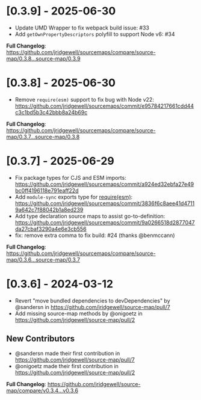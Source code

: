 # [0.3.9] - 2025-06-30

- Update UMD Wrapper to fix webpack build issue: #33
- Add `getOwnPropertyDescriptors` polyfill to support Node v6: #34

**Full Changelog**: https://github.com/jridgewell/sourcemaps/compare/source-map/0.3.8...source-map/0.3.9

# [0.3.8] - 2025-06-30

- Remove `require(esm)` support to fix bug with Node v22: https://github.com/jridgewell/sourcemaps/commit/e95784217661cdd44c3c1bd5b3c42bbb8a24b69c

**Full Changelog**: https://github.com/jridgewell/sourcemaps/compare/source-map/0.3.7...source-map/0.3.8

# [0.3.7] - 2025-06-29

- Fix package types for CJS and ESM imports: https://github.com/jridgewell/sourcemaps/commit/a924ed32ebfa27e49bc0ff4196118e791eaff22d
- Add `module-sync` exports type for [require(esm)](https://joyeecheung.github.io/blog/2024/03/18/require-esm-in-node-js/): https://github.com/jridgewell/sourcemaps/commit/3836f6c8aee41d47119a642c7f88042b1a8ed239
- Add type declaration source maps to assist go-to-definition: https://github.com/jridgewell/sourcemaps/commit/9a0266518d2877047da27cbaf3290a4e6e3cb556
- fix: remove extra comma to fix build: #24 (thanks @benmccann)

**Full Changelog**: https://github.com/jridgewell/sourcemaps/compare/source-map/0.3.6...source-map/0.3.7

# [0.3.6] - 2024-03-12

- Revert "move bundled dependencies to devDependencies" by @sandersn in https://github.com/jridgewell/source-map/pull/7
- Add missing source-map methods by @onigoetz in https://github.com/jridgewell/source-map/pull/2

## New Contributors

- @sandersn made their first contribution in https://github.com/jridgewell/source-map/pull/7
- @onigoetz made their first contribution in https://github.com/jridgewell/source-map/pull/2

**Full Changelog**: https://github.com/jridgewell/source-map/compare/v0.3.4...v0.3.6
